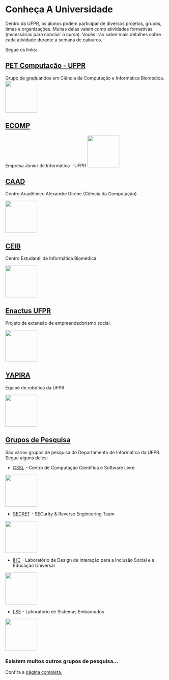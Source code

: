 # Conheça A Universidade

Dentro da UFPR, os alunos podem participar de diversos projetos, grupos, times e organizações. Muitas delas valem como atividades formativas (necessárias para concluir o curso). Vocês irão saber mais detalhes sobre cada atividade durante a semana de calouros.

Segue os links:

## [PET Computação - UFPR](https://web.inf.ufpr.br/pet/)
Grupo de graduandos em Ciência da Computação e Informática Biomédica.
<img src="https://github.com/PETComputacaoUFPR.png" width="100">
<br>

## [ECOMP](https://ecomp.co/)
Empresa Júnior de Informática - UFPR
<img src="https://encrypted-tbn0.gstatic.com/images?q=tbn:ANd9GcSNqiBVmZsZfkUdx1RVSIq_LRQGECfaNVOBpk35OUOICzXLmNGtoRaqqIohTSOTp8PvDBU&usqp=CAU" width="100">
<br>

## [CAAD](https://caad.inf.ufpr.br/)
Centro Acadêmico Alexandre Direne (Ciência da Computação)

<img src="https://caad.inf.ufpr.br/wp-content/uploads/2017/11/logoCAAD.png" width="100">
<br>

## [CEIB](https://ceib.inf.ufpr.br/index.html)
Centro Estudantil de Informática Biomédica

<img src="https://scontent-gru2-1.xx.fbcdn.net/v/t1.6435-9/42512220_1107885759368366_2957125669521195008_n.png?_nc_cat=107&ccb=1-5&_nc_sid=973b4a&_nc_ohc=TuD35YCtrw4AX9W2hiz&_nc_ht=scontent-gru2-1.xx&oh=b72942e8d096ff45ce43d5bc97ae0a91&oe=616731C8" width="100">
<br>

## [Enactus UFPR](https://enactusufpr.netlify.app/)

Projeto de extensão de empreendedorismo social.

<img src="https://github.com/enactusufpr.png" width="100">
<br>


## [YAPIRA](https://www.facebook.com/ufpr.yapira/)

Equipe de robótica da UFPR

<img src="https://scontent-gru2-2.xx.fbcdn.net/v/t1.6435-9/87382695_3112132315463850_1370285942576775168_n.jpg?_nc_cat=102&ccb=1-5&_nc_sid=973b4a&_nc_ohc=MtGq2vhtT7oAX8SPUHZ&_nc_ht=scontent-gru2-2.xx&oh=852d8d8229f9608c497f43300efc39a0&oe=616684D1" width="100">
<br>


## [Grupos de Pesquisa](http://web.inf.ufpr.br/dinf/laboratorios-de-pesquisa/)

São vários grupos de pesquisa do Departamento de Informática da UFPR. Segue alguns deles:

* [C3SL](https://www.c3sl.ufpr.br/) - Centro de Computação Científica e Software Livre

<img src="https://dokumente.ufpr.br/images/logo_c3sl.jpg" width="100">
<br>

* [SECRET](https://secret.inf.ufpr.br/) - SECurity & Reverse Engineering Team

<img src="https://secret.inf.ufpr.br/wp-content/uploads/2019/04/secret.png" width="100">
<br>

* [IHC](https://web.inf.ufpr.br/ihc/) - Laboratório de Design de Interação para a Inclusão Social e a Educação Universal

<img src="https://external-content.duckduckgo.com/iu/?u=https%3A%2F%2Ftse2.mm.bing.net%2Fth%3Fid%3DOIP.LQxWR---YzAgtftSP09yowHaHa%26pid%3DApi&f=1" width="100">
<br>

* [LSE](https://web.inf.ufpr.br/lse/) - Laboratório de Sistemas Embarcados

<img src="https://web.inf.ufpr.br/lse/wp-content/uploads/sites/6/2017/06/cropped-logo_site_top.png" width="100">
<br>

### Existem muitos outros grupos de pesquisa...

Confira a [página completa.](https://web.inf.ufpr.br/dinf/laboratorios-de-pesquisa/)
